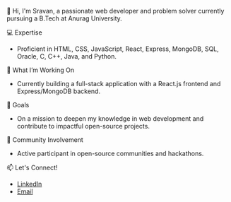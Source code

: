 👋 Hi, I'm Sravan, a passionate web developer and problem solver currently pursuing a B.Tech at Anurag University.
  

💻 Expertise

  - Proficient in HTML, CSS, JavaScript, React, Express, MongoDB, SQL, Oracle, C, C++, Java, and Python.


 🔧 What I’m Working On

- Currently building a full-stack application with a React.js frontend and Express/MongoDB backend.

🌱 Goals

- On a mission to deepen my knowledge in web development and contribute to impactful open-source projects.

 🤝 Community Involvement

- Active participant in open-source communities and hackathons.



 📫 Let's Connect!

- [LinkedIn](https://www.linkedin.com/feed/?trk=guest_homepage-basic_google-one-tap-submit)
- [Email](mailto:sravanpallerla1234@example.com)
